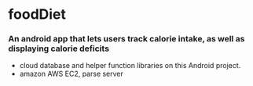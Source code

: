 # foodDiet

### An android app that lets users track calorie intake, as well as displaying calorie deficits
* cloud database and helper function libraries on this Android project. 
* amazon AWS EC2, parse server
